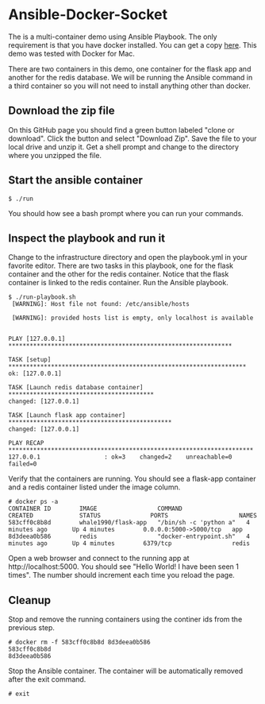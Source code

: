 # Ansible-Docker-Socket

The is a multi-container demo using Ansible Playbook.  The only requirement is that you have docker installed. You can get a copy [here](https://docs.docker.com/engine/installation/mac/). This demo was tested with Docker for Mac.

There are two containers in this demo, one container for the flask app and another for the redis database.  We will be running the Ansible command in a third container so you will not need to install anything other than docker.


## Download the zip file
On this GitHub page you should find a green button labeled "clone or download".  Click the button and select "Download Zip".  Save the file to your local drive and unzip it. Get a shell prompt and change to the directory where you unzipped the file. 

## Start the ansible container

```
$ ./run

```

You should how see a bash prompt where you can run your commands.

## Inspect the playbook and run it

Change to the infrastructure directory and open the playbook.yml in your favorite editor. There are two tasks in this playbook, one for the flask container and the other for the redis container. Notice that the flask container is linked to the redis container. Run the Ansible playbook.

```
$ ./run-playbook.sh
 [WARNING]: Host file not found: /etc/ansible/hosts

 [WARNING]: provided hosts list is empty, only localhost is available


PLAY [127.0.0.1] ***************************************************************

TASK [setup] *******************************************************************
ok: [127.0.0.1]

TASK [Launch redis database container] *****************************************
changed: [127.0.0.1]

TASK [Launch flask app container] **********************************************
changed: [127.0.0.1]

PLAY RECAP *********************************************************************
127.0.0.1                  : ok=3    changed=2    unreachable=0    failed=0   

```

Verify that the containers are running. You should see a flask-app container and a redis container listed under the image column.

```
# docker ps -a
CONTAINER ID        IMAGE                 COMMAND                  CREATED             STATUS              PORTS                    NAMES
583cff0c8b8d        whale1990/flask-app   "/bin/sh -c 'python a"   4 minutes ago       Up 4 minutes        0.0.0.0:5000->5000/tcp   app
8d3deea0b586        redis                 "docker-entrypoint.sh"   4 minutes ago       Up 4 minutes        6379/tcp                 redis

```


Open a web browser and connect to the running app at http://localhost:5000.  You should see "Hello World! I have been seen 1 times". The number should increment each time you reload the page.


## Cleanup

Stop and remove the running containers using the continer ids from the previous step.

```
# docker rm -f 583cff0c8b8d 8d3deea0b586
583cff0c8b8d
8d3deea0b586
```

Stop the Ansible container. The container will be automatically removed after the exit command.

```
# exit

```


